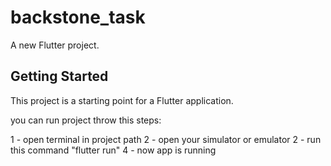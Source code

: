 # backstone_task

A new Flutter project.

## Getting Started

This project is a starting point for a Flutter application.

you can run project throw this steps:

1 - open terminal in project path
2 - open your simulator or emulator
2 - run this command "flutter run"
4 - now app is running
